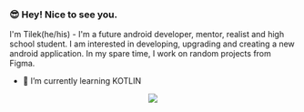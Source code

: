 ### 😎 Hey! Nice to see you.

I'm Tilek(he/his) - I'm a future android developer, mentor, realist and high school student. I am interested in developing, upgrading and creating a new android application. In my spare time, I work on random projects from Figma.

- 🌱 I’m currently learning KOTLIN

<p align="center">
  <a href="https://skillicons.dev">
    <img src="https://skillicons.dev/icons?i=androidstudio,idea,java,kotlin,firebase,postman" />
  </a>
</p>




<!--
Here are some ideas to get you started:

- 🔭 I’m currently working on ...
- 🌱 I’m currently learning ...
- 👯 I’m looking to collaborate on ...
- 🤔 I’m looking for help with ...
- 💬 Ask me about ...
- 📫 How to reach me: ...
- 😄 Pronouns: ...
- ⚡ Fun fact: ...
-->
